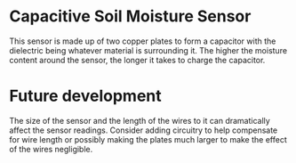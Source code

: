 # Capacitive Soil Moisture Sensor

This sensor is made up of two copper plates to form a capacitor with the dielectric
being whatever material is surrounding it. The higher the moisture content around
the sensor, the longer it takes to charge the capacitor.

# Future development

The size of the sensor and the length of the wires to it can dramatically 
affect the sensor readings. Consider adding circuitry to help compensate for wire
length or possibly making the plates much larger to make the effect of the wires
negligible.
